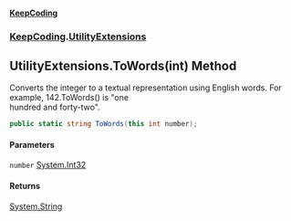 #### [KeepCoding](index.md 'index')
### [KeepCoding](KeepCoding.md 'KeepCoding').[UtilityExtensions](UtilityExtensions.md 'KeepCoding.UtilityExtensions')
## UtilityExtensions.ToWords(int) Method
Converts the integer to a textual representation using English words. For example, 142.ToWords() is "one  
hundred and forty-two".
```csharp
public static string ToWords(this int number);
```
#### Parameters
<a name='KeepCoding_UtilityExtensions_ToWords(int)_number'></a>
`number` [System.Int32](https://docs.microsoft.com/en-us/dotnet/api/System.Int32 'System.Int32')  
  
#### Returns
[System.String](https://docs.microsoft.com/en-us/dotnet/api/System.String 'System.String')  
